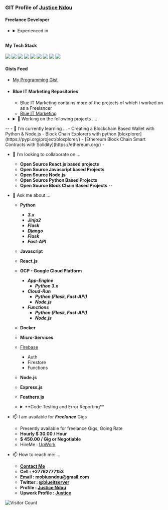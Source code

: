 
### GIT Profile of [Justice Ndou](https://justice-ndou.site)

#### Freelance Developer
- <details close><summary><span style="colour:red">Experienced in</span></summary>  
        <ul>
                <li>- Google Cloud Platform Based Projects</li>
                <li>- Python 3.8 / 3.9</li>
                <li>- Jinja Templates</li>
                <li>- Flask</li>
                <li>- Django</li>
                <li>- Fast-API</li>
                <li>- Node.JS</li>
                <li>- Express.JS</li>
                <li>- MySQl, Firebase-Firestore / Datastore / MongoDB / Redis</li>
                <li>- Kubernettes &amp; Docker</li>
                <li>- HTML5, CSS &amp; Javascript</li>
                <li>- React</li>
        </ul>
  </details>
##
#### My Tech Stack
<img src="https://img.icons8.com/dusk/64/000000/html-5.png"/> <img src="https://img.icons8.com/color/48/000000/css3.png"/> <img src="https://img.icons8.com/wired/48/000000/react.png"/> <img src="https://img.icons8.com/color/48/000000/javascript.png"/> <img src="https://img.icons8.com/color/48/000000/python.png"/> <img src="https://img.icons8.com/color/48/000000/firebase.png"/> <img src="https://img.icons8.com/color/48/000000/mongodb.png"/> <img src="https://img.icons8.com/color/48/000000/mysql.png"/> 
<img src="https://img.icons8.com/color/48/000000/nodejs.png"/>


#### Gists Feed
- [My Programming Gist](https://gist.github.com/freelancing-solutions)


- #### Blue IT Marketing Repositories
  - Blue IT Marketing contains more of the projects of which i worked on as a Freelancer
  - [Blue IT Marketing](https://github.com/Blue-IT-Marketing)

- <details close> <summary>🔭 Working on the following projects ....</summary>
        <ul>
                <li>- [dogecoin website](https://github.com/dogecoin/dogecoin.com)</li>
                <li>- [eosjs General purpose library for the EOSIO blockchain.](https://github.com/EOSIO/eosjs)</li>
                <li>- [EOD Historical Data](https://github.com/freelancing-solutions/python-eodhistoricaldata)</li>
                <li>- [GCP Python NDB](https://github.com/freelancing-solutions/python-ndb)</li>
                <li>- [GCP Python Datastore](https://github.com/freelancing-solutions/python-datastore)</li>
                <li>- [Memberships &amp; Affiliates Management API](https://github.com/freelancing-solutions/membership_and_affiliate_api)</li>
        </ul>
</details>
--
- 🌱 I’m currently learning ...  
  - Creating a Blockchain Based Wallet with Python &amp; Node.js
  - Block Chain Explorers with python [bloxplorer](https://pypi.org/project/bloxplorer/)
  - [Ethereum Block Chain Smart Contracts with Solidity](https://ethereum.org/)
  - 

- 👯 I’m looking to collaborate on ...
  - **Open Source React.js based projects**
  - **Open Source Javascript based Projects**
  - **Open Source Node.js**
  - **Open Source Python Based Projects**
  - **Open Source Block Chain Based Projects**
--
- 💬 Ask me about ...
  - **Python**
    - ***3.x***
    - ***Jinja2***
    - ***Flask***
    - ***Django***
    - ***Flask***
    - ***Fast-API***
  - **Javascript**
  - **React.js**
  - **GCP - Google Cloud Platform**
    - ***App-Engine***
      - ***Python 3.x***
    - ***Cloud-Run***
      - ***Python (Flask, Fast-API)***
      - ***Node.js***
    - ***Functions***
      - ***Python (Flask, Fast-API)***
      - ***Node.js***
  - **Docker**
  - **Micro-Services**
  - [Firebase](https://firebase.com)
    - Auth
    - Firestore
    - Functions
  - **Node.js**
  - **Express.js**
  - **Feathers.js**
  - <details close> 
      <summary>**Code Testing and Error Reporting**</summary>
      <ol>
      <li>Pytest.org 
        I use Pytest to test my python code, [documentations can be found here](https://docs.pytest.org/en/stable/contents.html)</li>
        
      <li>JestJs.io
         I use Jest for Javascript, Node.js, & React Testing , [Jest Docs Here](https://jestjs.io/docs/en/getting-started.html)
      </li>
      <li> Sentry.IO
        For all (Python, Flask, Node.JS, Javascript, Node.js, React and etc ) my production and development error monitoring and reporting , [Sentry Docs (https://docs.sentry.io/)</li>
  </ol>
  </details

- 📫 I am available for ***Freelance*** Gigs
  - Presently available for freelance Gigs, Going Rate
  - **Hourly $ 30.00 / Hour**
  - **$ 450.00 / Gig or Negotiable**
  - HireMe : [UpWork](https://www.upwork.com/o/profiles/users/~01f013b5a637b415f8/)

- 📫 How to reach me: ...
  - **[Contact Me](https://justice-ndou.site/contact)**
  - **Cell : +27762777153**
  - **Email : mobiusndou@gmail.com**
  - **Twitter : [@blueitserver](https://twitter.com/blueitserver)**
  - **Profile : [Justice Ndou](https://justice-ndou.site)**
  - **Upwork Profile : [Justice](https://www.upwork.com/o/profiles/users/~01f013b5a637b415f8/)**
  
![Visitor Count](https://profile-counter.glitch.me/freelancing-solutions/count.svg)
